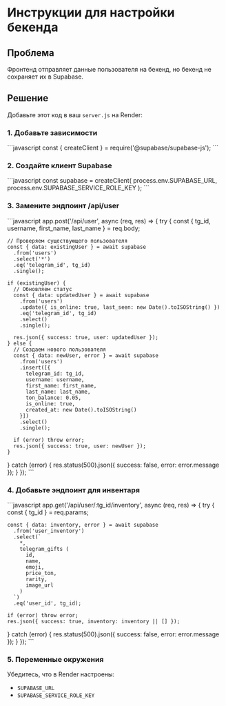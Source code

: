 # Инструкции для настройки бекенда

## Проблема
Фронтенд отправляет данные пользователя на бекенд, но бекенд не сохраняет их в Supabase.

## Решение
Добавьте этот код в ваш `server.js` на Render:

### 1. Добавьте зависимости
\`\`\`javascript
const { createClient } = require('@supabase/supabase-js');
\`\`\`

### 2. Создайте клиент Supabase
\`\`\`javascript
const supabase = createClient(
  process.env.SUPABASE_URL, 
  process.env.SUPABASE_SERVICE_ROLE_KEY
);
\`\`\`

### 3. Замените эндпоинт /api/user
\`\`\`javascript
app.post('/api/user', async (req, res) => {
  try {
    const { tg_id, username, first_name, last_name } = req.body;
    
    // Проверяем существующего пользователя
    const { data: existingUser } = await supabase
      .from('users')
      .select('*')
      .eq('telegram_id', tg_id)
      .single();
    
    if (existingUser) {
      // Обновляем статус
      const { data: updatedUser } = await supabase
        .from('users')
        .update({ is_online: true, last_seen: new Date().toISOString() })
        .eq('telegram_id', tg_id)
        .select()
        .single();
        
      res.json({ success: true, user: updatedUser });
    } else {
      // Создаем нового пользователя
      const { data: newUser, error } = await supabase
        .from('users')
        .insert([{
          telegram_id: tg_id,
          username: username,
          first_name: first_name,
          last_name: last_name,
          ton_balance: 0.05,
          is_online: true,
          created_at: new Date().toISOString()
        }])
        .select()
        .single();

      if (error) throw error;
      res.json({ success: true, user: newUser });
    }
  } catch (error) {
    res.status(500).json({ success: false, error: error.message });
  }
});
\`\`\`

### 4. Добавьте эндпоинт для инвентаря
\`\`\`javascript
app.get('/api/user/:tg_id/inventory', async (req, res) => {
  try {
    const { tg_id } = req.params;
    
    const { data: inventory, error } = await supabase
      .from('user_inventory')
      .select(`
        *,
        telegram_gifts (
          id,
          name,
          emoji,
          price_ton,
          rarity,
          image_url
        )
      `)
      .eq('user_id', tg_id);
    
    if (error) throw error;
    res.json({ success: true, inventory: inventory || [] });
  } catch (error) {
    res.status(500).json({ success: false, error: error.message });
  }
});
\`\`\`

### 5. Переменные окружения
Убедитесь, что в Render настроены:
- `SUPABASE_URL`
- `SUPABASE_SERVICE_ROLE_KEY`
